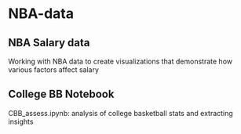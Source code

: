 # NBA-data

## NBA Salary data
Working with NBA data to create visualizations that demonstrate how various factors affect salary

## College BB Notebook 

CBB_assess.ipynb:
analysis of college basketball stats and extracting insights
